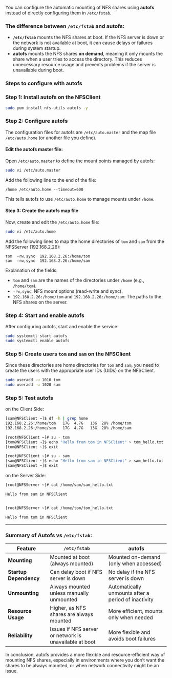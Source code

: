 You can configure the automatic mounting of NFS shares using **autofs** instead of directly configuring them in `/etc/fstab`. 

### The difference between **`/etc/fstab`** and **autofs**:

- **`/etc/fstab`** mounts the NFS shares at boot. If the NFS server is down or the network is not available at boot, it can cause delays or failures during system startup.
- **autofs** mounts the NFS shares **on demand**, meaning it only mounts the share when a user tries to access the directory. This reduces unnecessary resource usage and prevents problems if the server is unavailable during boot.

### Steps to configure with autofs

### Step 1: Install autofs on the **NFSClient**
```bash
sudo yum install nfs-utils autofs -y
```

### Step 2: Configure autofs
The configuration files for autofs are `/etc/auto.master` and the map file `/etc/auto.home` (or another file you define). 

#### Edit the autofs master file:
Open `/etc/auto.master` to define the mount points managed by autofs:
```bash
sudo vi /etc/auto.master
```

Add the following line to the end of the file:
```
/home /etc/auto.home --timeout=600
```

This tells autofs to use `/etc/auto.home` to manage mounts under `/home`.

#### Step 3: Create the autofs map file
Now, create and edit the `/etc/auto.home` file:
```bash
sudo vi /etc/auto.home
```

Add the following lines to map the home directories of `tom` and `sam` from the NFSServer (192.168.2.26):
```
tom  -rw,sync  192.168.2.26:/home/tom
sam  -rw,sync  192.168.2.26:/home/sam
```

Explanation of the fields:
- `tom` and `sam` are the names of the directories under `/home` (e.g., `/home/tom`).
- `-rw,sync`: NFS mount options (read-write and sync).
- `192.168.2.26:/home/tom` and `192.168.2.26:/home/sam`: The paths to the NFS shares on the server.

### Step 4: Start and enable autofs
After configuring autofs, start and enable the service:

```bash
sudo systemctl start autofs
sudo systemctl enable autofs
```


### Step 5: Create users `tom` and `sam` on the NFSClient
Since these directories are home directories for `tom` and `sam`, you need to create the users with the appropriate user IDs (UIDs) on the NFSClient.

```bash
sudo useradd -u 1010 tom
sudo useradd -u 1020 sam
```


### Step 5: Test autofs

on the Client Side:

```bash
[sam@NFSClient ~]$ df -h | grep home
192.168.2.26:/home/tom   17G  4.7G   13G  28% /home/tom
192.168.2.26:/home/sam   17G  4.7G   13G  28% /home/sam
```

```bash
[root@NFSClient ~]# su - tom
[tom@NFSClient ~]$ echo "Hello from tom in NFSClient" > tom_hello.txt
[tom@NFSClient ~]$ exit
```


```bash
[root@NFSClient ~]# su - sam
[sam@NFSClient ~]$ echo "Hello from sam in NFSClient" > sam_hello.txt
[sam@NFSClient ~]$ exit
```

on the Server Side:

```bash
[root@NFSServer ~]# cat /home/sam/sam_hello.txt

Hello from sam in NFSClient


[root@NFSServer ~]# cat /home/tom/tom_hello.txt

Hello from tom in NFSClient
```


---


### Summary of Autofs vs `/etc/fstab`:

| Feature                   | `/etc/fstab`                         | autofs                                |
|---------------------------|---------------------------------------|---------------------------------------|
| **Mounting**               | Mounted at boot (always mounted)      | Mounted on-demand (only when accessed)|
| **Startup Dependency**     | Can delay boot if NFS server is down  | No delay if the NFS server is down    |
| **Unmounting**             | Always mounted unless manually unmounted | Automatically unmounts after a period of inactivity |
| **Resource Usage**         | Higher, as NFS shares are always mounted | More efficient, mounts only when needed |
| **Reliability**            | Issues if NFS server or network is unavailable at boot | More flexible and avoids boot failures|

In conclusion, autofs provides a more flexible and resource-efficient way of mounting NFS shares, especially in environments where you don’t want the shares to be always mounted, or when network connectivity might be an issue.
